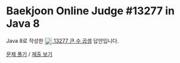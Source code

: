 # Baekjoon Online Judge #13277 in Java 8
Java 8로 작성한 [<img src="https://static.solved.ac/tier_small/1.svg" height="20" align="center">
13277 큰 수 곱셈](https://www.acmicpc.net/problem/13277) 답안입니다.

[문제 풀기](https://www.acmicpc.net/problem/13277) /
[제출 보기](https://www.acmicpc.net/source/87097142)
